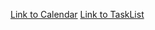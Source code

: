[Link to Calendar](https://cse110-sp24-group9.github.io/warmup-exercise/Calendar/index)
[Link to TaskList](https://cse110-sp24-group9.github.io/warmup-exercise/TaskList/index)
